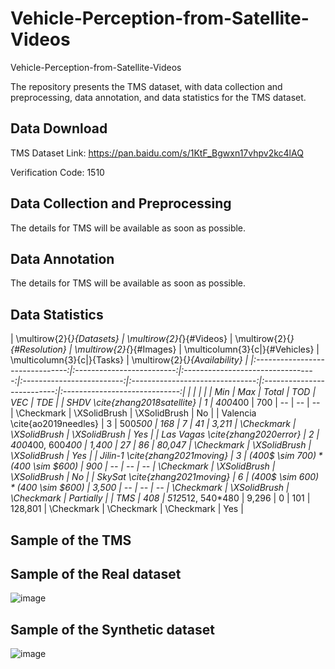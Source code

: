 # Vehicle-Perception-from-Satellite-Videos


Vehicle-Perception-from-Satellite-Videos


The repository presents the TMS dataset, with data collection and preprocessing, data annotation, and data statistics for the TMS dataset.


## Data Download  
 
 TMS Dataset Link: https://pan.baidu.com/s/1KtF_Bgwxn17vhpv2kc4lAQ

 
Verification Code: 1510 

## Data Collection and Preprocessing
The details for TMS will be available as soon as possible.

## Data Annotation
The details for TMS will be available as soon as possible.

 
## Data Statistics
| \multirow{2}{*}{Datasets}       | \multirow{2}{*}{\#Videos} | \multirow{2}{*}{\#Resolution}     | \multirow{2}{*}{\#Images} | \multicolumn{3}{c|}{\#Vehicles} | \multicolumn{3}{c|}{Tasks} | \multirow{2}{*}{Availability} |
|:-------------------------------:|:-------------------------:|:---------------------------------:|:-------------------------:|:-------------------------------:|:--------------------------:|:-----------------------------:|
|                                 |                           |                                   |                           | Min                             | Max                        | Total                         | TOD        | VEC          | TDE          |
| SHDV \cite{zhang2018satellite}  | 1                         | 400*400                           | 700                       | --                              | --                         | --                            | \Checkmark | \XSolidBrush | \XSolidBrush | No        |
| Valencia \cite{ao2019needles}   | 3                         | 500*500                           | 168                       | 7                               | 41                         | 3,211                         | \Checkmark | \XSolidBrush | \XSolidBrush | Yes       |
| Las Vagas \cite{zhang2020error} | 2                         | 400*400, 600*400                  | 1,400                     | 27                              | 86                         | 80,047                        | \Checkmark | \XSolidBrush | \XSolidBrush | Yes       |
| Jilin-1 \cite{zhang2021moving}  | 3                         | (400$ \sim $700)*(400$ \sim $600) | 900                       | --                              | --                         | --                            | \Checkmark | \XSolidBrush | \XSolidBrush | No        |
| SkySat \cite{zhang2021moving}   | 6                         | (400$ \sim $600)*(400$ \sim $600) | 3,500                     | --                              | --                         | --                            | \Checkmark | \XSolidBrush | \Checkmark   | Partially |
| TMS                             | 408                       | 512*512, 540*480                  | 9,296                     | 0                               | 101                        | 128,801                       | \Checkmark | \Checkmark   | \Checkmark   | Yes       |


## Sample of the TMS

## Sample of the Real dataset
  
![image](https://github.com/Chenxi1510/Remote-sensing-Image-Compression/blob/main/Image/Real.png)


## Sample of the Synthetic dataset

![image](https://github.com/Chenxi1510/Remote-sensing-Image-Compression/blob/main/Image/Synthetic.png)







